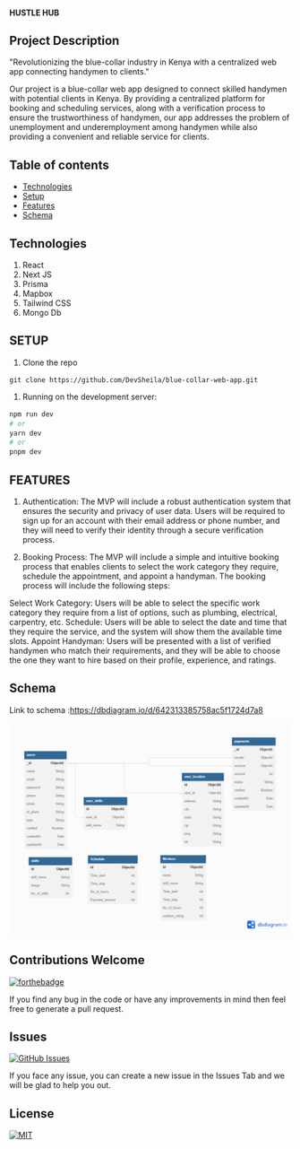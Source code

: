 #### HUSTLE HUB

## Project Description

"Revolutionizing the blue-collar industry in Kenya with a centralized web app connecting handymen to clients."

Our project is a blue-collar web app designed to connect skilled handymen with potential clients in Kenya. By providing a centralized platform for booking and scheduling services, along with a verification process to ensure the trustworthiness of handymen, our app addresses the problem of unemployment and underemployment among handymen while also providing a convenient and reliable service for clients. 

## Table of contents
* [Technologies](#technologies)
* [Setup](#setup)
* [Features](#features)
* [Schema](#schema)

## Technologies

1. React
1. Next JS
1. Prisma
1. Mapbox
1. Tailwind CSS
1. Mongo Db

## SETUP
1. Clone the repo 
```shell
git clone https://github.com/DevSheila/blue-collar-web-app.git
```
1. Running on the development server:

```bash
npm run dev
# or
yarn dev
# or
pnpm dev
```

## FEATURES
1. Authentication: The MVP will include a robust authentication system that ensures the security and privacy of user data. Users will be required to sign up for an account with their email address or phone number, and they will need to verify their identity through a secure verification process.
 
2. Booking Process: The MVP will include a simple and intuitive booking process that enables clients to select the work category they require, schedule the appointment, and appoint a handyman. The booking process will include the following steps:
 
Select Work Category: Users will be able to select the specific work category they require from a list of options, such as plumbing, electrical, carpentry, etc.
Schedule: Users will be able to select the date and time that they require the service, and the system will show them the available time slots.
Appoint Handyman: Users will be presented with a list of verified handymen who match their requirements, and they will be able to choose the one they want to hire based on their profile, experience, and ratings.

## Schema

Link to schema :https://dbdiagram.io/d/642313385758ac5f1724d7a8

![Alt text](https://github.com/DevSheila/blue-collar-web-app/blob/main/public/screenshots/Schema1.png "Schema Diagram")


## Contributions Welcome
[![forthebadge](https://forthebadge.com/images/badges/built-with-love.svg)](#)

If you find any bug in the code or have any improvements in mind then feel free to generate a pull request.

## Issues
[![GitHub Issues](https://img.shields.io/github/issues/DevSheila/blue-collar-web-app.svg?style=flat&label=Issues&maxAge=2592000)](https://www.github.com/DevSheila/blue-collar-web-app)

If you face any issue, you can create a new issue in the Issues Tab and we  will be glad to help you out.
## License
[![MIT](https://img.shields.io/cocoapods/l/AFNetworking.svg?style=style&label=License&maxAge=2592000)](../master/LICENSE)




